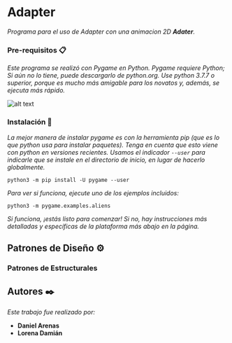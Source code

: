 # Adapter

_Programa para el uso de Adapter con una animacion 2D **Adater**._

### Pre-requisitos 📋

_Este programa se realizó con Pygame en Python. Pygame requiere Python; Si aún no lo tiene, puede descargarlo de python.org. Use python 3.7.7 o superior, porque es mucho más amigable para los novatos y, además, se ejecuta más rápido._

![alt text](https://tenemosnoticias.com/wp-content/uploads/2020/06/Curso-gratuito-de-Programacion-de-videojuegos-con-Pygame.png)

### Instalación 🔧

_La mejor manera de instalar pygame es con la herramienta pip (que es lo que python usa para instalar paquetes). Tenga en cuenta que esto viene con python en versiones recientes. Usamos el indicador ``` --user ``` para indicarle que se instale en el directorio de inicio, en lugar de hacerlo globalmente._

```
python3 -m pip install -U pygame --user
```
_Para ver si funciona, ejecute uno de los ejemplos incluidos:_

```
python3 -m pygame.examples.aliens
```
_Si funciona, ¡estás listo para comenzar! Si no, hay instrucciones más detalladas y específicas de la plataforma más abajo en la página._

## Patrones de Diseño ⚙️

### Patrones de Estructurales

## Autores ✒️

_Este trabajo fue realizado por:_

* **Daniel Arenas** 
* **Lorena Damián** 
